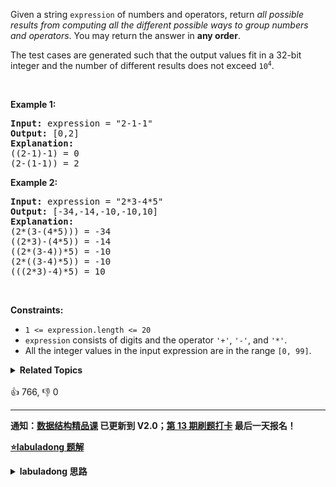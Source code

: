 <p>Given a string <code>expression</code> of numbers and operators, return <em>all possible results from computing all the different possible ways to group numbers and operators</em>. You may return the answer in <strong>any order</strong>.</p>

<p>The test cases are generated such that the output values fit in a 32-bit integer and the number of different results does not exceed <code>10<sup>4</sup></code>.</p>

<p>&nbsp;</p> 
<p><strong class="example">Example 1:</strong></p>

<pre>
<strong>Input:</strong> expression = "2-1-1"
<strong>Output:</strong> [0,2]
<strong>Explanation:</strong>
((2-1)-1) = 0 
(2-(1-1)) = 2
</pre>

<p><strong class="example">Example 2:</strong></p>

<pre>
<strong>Input:</strong> expression = "2*3-4*5"
<strong>Output:</strong> [-34,-14,-10,-10,10]
<strong>Explanation:</strong>
(2*(3-(4*5))) = -34 
((2*3)-(4*5)) = -14 
((2*(3-4))*5) = -10 
(2*((3-4)*5)) = -10 
(((2*3)-4)*5) = 10
</pre>

<p>&nbsp;</p> 
<p><strong>Constraints:</strong></p>

<ul> 
 <li><code>1 &lt;= expression.length &lt;= 20</code></li> 
 <li><code>expression</code> consists of digits and the operator <code>'+'</code>, <code>'-'</code>, and <code>'*'</code>.</li> 
 <li>All the integer values in the input expression are in the range <code>[0, 99]</code>.</li> 
</ul>

<details><summary><strong>Related Topics</strong></summary>递归 | 记忆化搜索 | 数学 | 字符串 | 动态规划</details><br>

<div>👍 766, 👎 0</div>

<div id="labuladong"><hr>

**通知：[数据结构精品课](https://aep.h5.xeknow.com/s/1XJHEO) 已更新到 V2.0；[第 13 期刷题打卡](https://mp.weixin.qq.com/s/eUG2OOzY3k_ZTz-CFvtv5Q) 最后一天报名！**



<p><strong><a href="https://labuladong.github.io/article?qno=241" target="_blank">⭐️labuladong 题解</a></strong></p>
<details><summary><strong>labuladong 思路</strong></summary>

## 基本思路

对于运算表达式相关的问题，一般都会涉及括号以及优先级的问题，常用的技巧是分治算法，明确递归函数的定义，让递归函数去处理括号。

这题就要用分治思想解决，分而治之，先分后治：

1、明确函数定义，`diffWaysToCompute` 函数可以计算出输入算式的所有组合结果。

2、分，给某一个运算符左右加括号，将一个表达式分解成两个子表达式。

3、治，用 `diffWaysToCompute` 递归计算左右两个子表达式的所有结果。

4、用子表达式（子问题）的结果推导原表达式（原问题）的结果。

**详细题解：[分治算法详解：运算优先级](https://labuladong.github.io/article/fname.html?fname=分治算法)**

**标签：分治算法，递归**

## 解法代码

```java
class Solution {

    HashMap<String, List<Integer>> memo = new HashMap<>();

    public List<Integer> diffWaysToCompute(String input) {
        // 避免重复计算
        if (memo.containsKey(input)) {
            return memo.get(input);
        }
        List<Integer> res = new LinkedList<>();
        for (int i = 0; i < input.length(); i++) {
            char c = input.charAt(i);
            // 扫描算式 input 中的运算符
            if (c == '-' || c == '*' || c == '+') {
                /******分******/
                // 以运算符为中心，分割成两个字符串，分别递归计算
                List<Integer>
                        left = diffWaysToCompute(input.substring(0, i));
                List<Integer>
                        right = diffWaysToCompute(input.substring(i + 1));
                /******治******/
                // 通过子问题的结果，合成原问题的结果
                for (int a : left)
                    for (int b : right)
                        if (c == '+')
                            res.add(a + b);
                        else if (c == '-')
                            res.add(a - b);
                        else if (c == '*')
                            res.add(a * b);
            }
        }
        // base case
        // 如果 res 为空，说明算式是一个数字，没有运算符
        if (res.isEmpty()) {
            res.add(Integer.parseInt(input));
        }
        // 将结果添加进备忘录
        memo.put(input, res);
        return res;
    }
}
```

</details>
</div>



